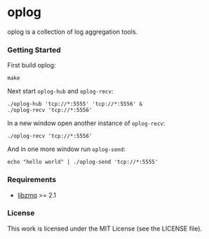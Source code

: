 oplog
=====

oplog is a collection of log aggregation tools.

### Getting Started

First build oplog:

    make

Next start `oplog-hub` and `oplog-recv`:

    ./oplog-hub 'tcp://*:5555' 'tcp://*:5556' &
    ./oplog-recv 'tcp://*:5556'

In a new window open another instance of `oplog-recv`:

    ./oplog-recv 'tcp://*:5556'

And in one more window run `oplog-send`:

    echo "hello world" | ./oplog-send 'tcp://*:5555'

### Requirements

* [libzmq](https://github.com/zeromq/libzmq) >= 2.1

### License

This work is licensed under the MIT License (see the LICENSE file).
